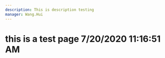 ```yaml
---
description: This is description testing
manager: Wang.Hui
---
```

# this is a test page 7/20/2020 11:16:51 AM
